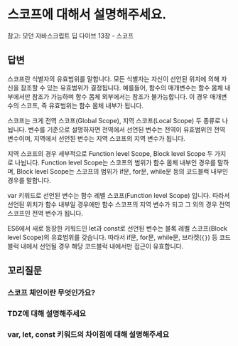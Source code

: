 # 스코프에 대해서 설명해주세요.

참고: 모던 자바스크립트 딥 다이브 13장 - 스코프

## 답변

스코프란 식별자의 유효범위를 말합니다.
모든 식별자는 자신이 선언된 위치에 의해 자신을 참조할 수 있는 유효범위가 결정됩니다.
예를들어, 함수의 매개변수는 함수 몸체 내부에서만 참조가 가능하며 함수 몸체 외부에서는 참조가 불가능합니다. 이 경우 매개변수의 스코프, 즉 유효범위는 함수 몸체 내부가 됩니다.

스코프는 크게 전역 스코프(Global Scope), 지역 스코프(Local Scope) 두 종류로 나뉩니다.
변수를 기준으로 설명하자면 전역에서 선언된 변수는 전역이 유효범위인 전역 변수이며, 지역에서 선언된 변수는 지역 스코프의 지역 변수가 됩니다.

지역 스코프의 경우 세부적으로 Function level Scope, Block level Scope 두 가지로 나뉩니다.
Function level Scope는 스코프의 범위가 함수 몸체 내부인 경우를 말하며, Block level Scope는 스코프의 범위가 if문, for문, while문 등의 코드블럭 내부인 경우를 말합니다.

var 키워드로 선언된 변수는 함수 레벨 스코프(Function level Scope) 입니다.
따라서 선언된 위치가 함수 내부일 경우에만 함수 스코프의 지역 변수가 되고 그 외의 경우 전역 스코프인 전역 변수가 됩니다.

ES6에서 새로 등장한 키워드인 let과 const로 선언된 변수는 블록 레벨 스코프(Block level Scope)의 유효범위를 갖습니다.
따라서 if문, for문, while문, 브라켓(`{}`) 등 코드블럭 내에서 선언될 경우 해당 코드블럭 내에서만 접근이 유효합니다.

## 꼬리질문

### 스코프 체인이란 무엇인가요?

### TDZ에 대해 설명해주세요

### var, let, const 키워드의 차이점에 대해 설명해주세요

